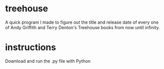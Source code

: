# treehouse
A quick program I made to figure out the title and release date of every one of Andy Griffith and Terry Denton's Treehouse books from now until infinity.
# instructions
Download and run the .py file with Python

